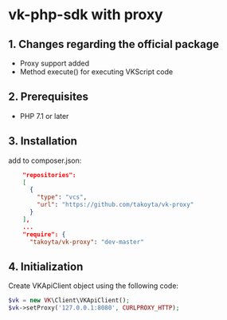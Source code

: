# vk-php-sdk with proxy

## 1. Changes regarding the official package

* Proxy support added
* Method execute() for executing VKScript code

## 2. Prerequisites

* PHP 7.1 or later

## 3. Installation

add to composer.json:

```json
    "repositories":
    [
      {
        "type": "vcs",
        "url": "https://github.com/takoyta/vk-proxy"
      }
    ],
    ...
    "require": {
      "takoyta/vk-proxy": "dev-master"
```

## 4. Initialization

Create VKApiClient object using the following code:

```php
$vk = new VK\Client\VKApiClient();
$vk->setProxy('127.0.0.1:8080', CURLPROXY_HTTP);
```

